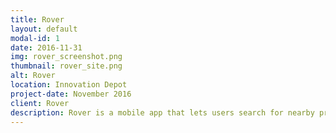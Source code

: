 ```yaml
---
title: Rover
layout: default
modal-id: 1
date: 2016-11-31
img: rover_screenshot.png
thumbnail: rover_site.png
alt: Rover
location: Innovation Depot
project-date: November 2016
client: Rover
description: Rover is a mobile app that lets users search for nearby products in real-time, make the most efficient shopping route, and buy products from anywhere. It's still in development, so keep your eyes open!
---
```

